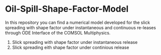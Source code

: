# Oil-Spill-Shape-Factor-Model
In this repository you can find a numerical model developed for the slick spreading with shape factor under instantaneous and continuous re-leases through ODE Interface of the COMSOL Multiphysics.  
1. Slick spreading with shape factor under instantaneous release
2. Slick spreading eith shape factor under continious release
